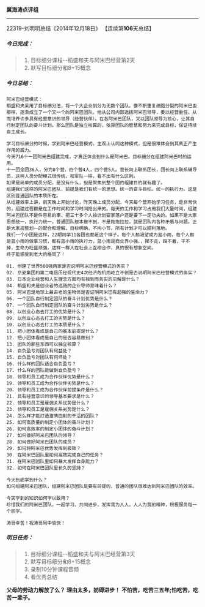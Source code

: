 **冀海涛点评组**

------

22319-刘明明总结《2014年12月18日》
【连续第**106**天总结】

##### __今日完成：__
>1. 目标细分课程--稻盛和夫与阿米巴经营第2天
>2. 默写目标细分和8+15概念

##### __今日总结：__
	
	阿米巴经营模式：
	稻盛和夫采用了目标细分法，将一个大企业划分为无数个团队。像不断重复细胞分裂的阿米巴虫那样，逐渐成立了一个又一个的阿米巴团队。他从公司内部选拔阿米巴领导，委以经营重任。从而培养许多具有经营意识的领导（经营伙伴）。在各阿米巴团队，又以团队领导为核心，让其自行制定团队的奋斗计划。那么团队是独立核算的，依靠团队的智慧和努力来完成目标，保证持续自主成长。
	
	学习目标细分的时候，学到阿米巴经营模式，主观上认同这种模式，但是很难体会到其真正产生作用的威力。
	今天716十一团阿米巴组建完成，才真正体会到什么是阿米巴。目标细分在组建阿米巴时的运用。
	十一团全团36人，分为8个营，四个营4人，四个营5人。营长向上联系团长，团长向上联系辅导员，这种人员分配模式很传统，和军队一样，看不出有什么区别。
	如果是简单的成员分配，是没有什么，但是聚焦到整个团的组建目的就有趣了。
	组建我们这样的阿米巴团队，前提是我们有统一的思想。统一的奋斗目标。统一的执行力。这是区别普通团队的本质所在。
	从组建效率上讲，前天晚上开始讨论，昨天晚上成员分配，今天每个营开始学习任务，是非常快的，组建过程都是在工作时间和学习时间抢出来的。每天的工作和学习占用我们大量时间，组建阿米巴团队不是件容易的事，把三十多个人按计划安家落户还是要下一定功夫的。如果不是大家思想统一，执行力统一，普通团队根本做不到，不是拖拖拉拉，就是团队内各种矛盾与问题。正是大家规整划一的配合和理解，目标明确，不拘小节，所有计划才可以顺利落地。
	我们一个小团是这样，22期同学11各团也都是这个样子。每个人都渴望成为蓝小雨，每个人都是蓝小雨的做事习惯，都有蓝小雨的执行力，蓝小雨是商业界小强，，撵不走，踩不着，干不掉，生命力旺盛顽强。这样一群人在社会上互相合作，真的很有想象空间。
	终于能感受到老大的格局了！
	
	01. 创建了世界500强两家是否说明阿米巴经营模式的务实？
	02. 京瓷集团和第二电信历经现代史4次经济危机而屹立不倒是否说明阿米巴经营模式的务实？
	03. 日本企业经营和人生理念方面均有独到而务实的见解是什么？
	04. 稻盛和夫是创业者的追随的企业导师意味着什么？
	05. 阿米巴是地球上最古老的生物体是否证明阿米巴有超强的生命力？
	06. 一个团队自行制定团队的奋斗计划优势是什么？
	07. 一个团队自行制定团队的奋斗计划劣势是什么？
	08. 以创业心态去打工的优势是什么？
	09. 以创业心态去打工的劣势是什么？
	10. 以创业心态去打工的本质是什么？
	11. 把小团体看成是自己的基本前提是什么？
	12. 把小团体看成是自己的是否容易做到？
	13. 团队的那些东西可以独立核算？
	14. 自负盈亏对团队有何益处？
	15. 自负盈亏对团队有何坏处？
	16. 什么样的团队适合自负盈亏？
	17. 什么样的团队能做到自负盈亏？
	18. 领导和员工成为合作伙伴优势是什么？
	19. 领导和员工成为合作伙伴劣势是什么？
	20. 领导和员工成为合作伙伴前提条件是什么？
	21. 具有经营意识的领导基本要求是什么？
	22. 领导和员工是雇佣关系优势是什么？
	23. 领导和员工是雇佣关系劣势是什么？
	24. 怎么样才能打造激情四射的干活的团队？
	25. 如何高质量的制定小团体的奋斗计划？
	26. 如何高效率的制定小团体的奋斗计划？
	27. 如何做好阿米巴团队的领导？
	28. 如何做好阿米巴团队的成员？
	29. 如何将阿米巴优势发挥到极致？
	30. 在阿米巴团队里如何高效完成自己的任务？
	31. 在阿米巴团队里如何最大发挥自身能力？
	32. 如何在阿米巴团队里长久的坚持？
	
	今天到底学到什么？
	如何组建阿米巴团队，组建阿米巴团队是要有前提的，普通的团队很难达到阿米巴团队的效率。
	
    今天学到的知识如何学以致用？
	珍惜我们的阿米巴团队，一起学习、共同进步，发挥我为人人，人人为我的精神，积极服务每一个同学。
	
    涛哥幸苦！祝涛哥周中愉快！
##### __明日任务：__
>1. 目标细分课程--稻盛和夫与阿米巴经营第3天
>2. 默写目标细分和8+15概念
>3. 录制10分钟课程音频
>4. 看优秀总结

**父母的劳动力解放了么？**
**理由太多，妨碍进步！**
**不怕苦，吃苦三五年;怕吃苦，吃苦一辈子。**  